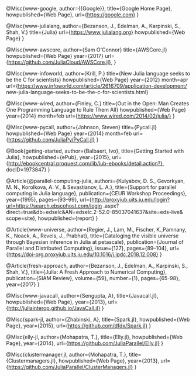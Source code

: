 @Misc{www-google,
   author={{Google}},
   title={Google Home Page},
   howpublished={Web Page},
   url={https://google.com}
}

@Misc{www-julialang,
   author={Bezanson, J., Edelman, A., Karpinski, S., Shah, V.}
   title={Julia}
   url={https://www.julialang.org}
   howpublished={Web Page}
}

@Misc{www-awscore,
   author={Sam O'Connor}
   title={AWSCore.jl}
   howpublished={Web Page}
   year={2017}
   url={https://github.com/JuliaCloud/AWSCore.jl},
}

@Misc{www-infoworld,
   author={Krill, P.}
   title={New Julia language seeks to be the C for scientists}
   howpublished={Web Page}
   year={2012}
   month=apr
   url={https://www.infoworld.com/article/2616709/application-development/
	new-julia-language-seeks-to-be-the-c-for-scientists.html}

@Misc{www-wired,
   author={Finley, C.}
   title={Out in the Open: Man Creates One Programming Language to Rule Them All}
   howpublished={Web Page}
   year={2014}
   month=feb
   url={https://www.wired.com/2014/02/julia/}
}

@Misc{www-pycall,
   author={Johnson, Steven}
   title={Pycall.jl}
   howpublished={Web Page}
   year={2014}
   month=feb
   url={https://github.com/JuliaPy/PyCall.jl}
}	

@Book{getting-started,
   author={Balbaert, Ivo},
   title={Getting Started with Julia},
   howpublished={ePub},
   year={2015},
   url={http://ebookcentral.proquest.com/lib/iub-ebooks/detail.action?},
   docID=1973847}
}

@Article{@parallel-computing-julia,
   authors={Kulyabov, D. S., Gevorkyan, M. N., Korolkova, A. V., & Sevastianov,
   L. A.},
   title={Support for parallel computing in Julia language},
   publication={CEUR Workshop Proceedings},
   year={1995},
   pages={93–99},
   url={http://proxyiub.uits.iu.edu/login?url=https://search.ebscohost.com/login
	.aspx?direct=true&db=edselc&AN=edselc.2-52.0-85037041637&site=eds-live&
	scope=site},
   howpublished={report}
}

@Article{www-universe,
   author={Regier, J., Lam, M., Fischer, K.,Pamnany, K., Noack, A.,
   Revels, J., Prabhat},
   title={Cataloging the visible universe through Bayesian inference in
   Julia at petascale},
   publication={Journal of Parallel and Distributed Computing},
   issue={127},
   pages={89–104},
   url={https://doi-org.proxyiub.uits.iu.edu/10.1016/j.jpdc.2018.12.008}
}

@Article{fresh-approach,
   author={Bezanson, J., Edelman, A., Karpinski, S., Shah, V.},
   title={Julia: A Fresh Approach to Numerical Computing},
   publication={SIAM Review},
   volume={59},
   number={1},
   pages={65-98},
   year={2017}
}
   

@Misc{www-javacall,
   author={Sengupta, A},
   title={Javacall.jl},
   howpublished={Web Page},
   year={2013},
   url={http://juliainterop.github.io/JavaCall.jl}
}

@Misc{spark-jl,
   author={Zhabinski, A},
   title={Spark.jl},
   howpublished={Web Page},
   year={2015},
   url={https://github.com/dfdx/Spark.jl}
}

@Misc{elly-jl,
   author={Mohapatra, T.},
   title={Elly.jl},
   howpublished={Web Page},
   year={2014},
   url={https://github.com/JuliaParallel/Elly.jl}
}

@Misc{clustermanager.jl,
   author={Mohapatra, T.},
   title={Clustermanagers.jl},
   howpublished={Web Page},
   year={2013},
   url={https://github.com/JuliaParallel/ClusterManagers.jl}
}
